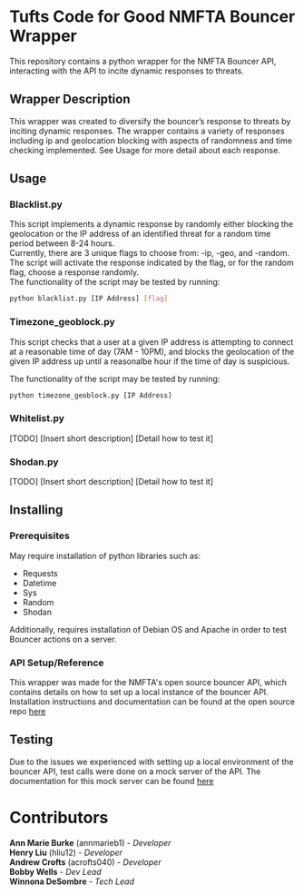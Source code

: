 # Tufts Code for Good NMFTA Bouncer Wrapper
This repository contains a python wrapper for the NMFTA Bouncer API, interacting with the API to incite dynamic responses to threats. 

 ## Wrapper Description
This wrapper was created to diversify the bouncer’s response to threats by inciting dynamic responses. The wrapper contains a variety of responses including ip and geolocation blocking with aspects of randomness and time checking implemented. See Usage for more detail about each response.


## Usage

### Blacklist.py
This script implements a dynamic response by randomly either blocking the geolocation or the IP address of an identified threat for a random time period between 8-24 hours.  
Currently, there are 3 unique flags to choose from: -ip, -geo, and -random. The script will activate the response indicated by the flag, or for the random flag, choose a response randomly.  
The functionality of the script may be tested by running:
```bash
python blacklist.py [IP Address] [flag]
```

### Timezone_geoblock.py
This script checks that a user at a given IP address is attempting to connect at a reasonable time of day (7AM - 10PM), and blocks the geolocation of the given IP address up until a reasonalbe hour if the time of day is suspicious.

The functionality of the script may be tested by running:
```bash
python timezone_geoblock.py [IP Address]
```

### Whitelist.py
[TODO]
[Insert short description]
[Detail how to test it]

### Shodan.py
[TODO]
[Insert short description]
[Detail how to test it]


## **Installing**

### **Prerequisites**
May require installation of python libraries such as:  
* Requests
* Datetime
* Sys
* Random
* Shodan  

Additionally, requires installation of Debian OS and Apache in order to test Bouncer actions on a server.

### **API Setup/Reference**
This wrapper was made for the NMFTA's open source bouncer API, which contains details on how to set up a
local instance of the bouncer API. Installation instructions and documentation can be found at the open 
source repo [here](https://github.com/nmfta-repo/nmfta-bouncer)

## **Testing**

Due to the issues we experienced with setting up a local environment of the bouncer API, test calls were 
done on a mock server of the API. The documentation for this mock server can be found [here](https://nmftabouncer.docs.apiary.io/#)


# **Contributors**
**Ann Marie Burke** (annmarieb1) - *Developer*   
**Henry Liu** (hliu12) - *Developer*  
**Andrew Crofts** (acrofts040) - *Developer*  
**Bobby Wells** - *Dev Lead*  
**Winnona DeSombre** - *Tech Lead*  
